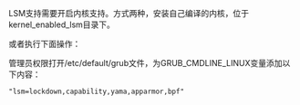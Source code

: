 LSM支持需要开启内核支持。方式两种，安装自己编译的内核，位于kernel_enabled_lsm目录下。

或者执行下面操作：

管理员权限打开/etc/default/grub文件，为GRUB_CMDLINE_LINUX变量添加以下内容：
```
"lsm=lockdown,capability,yama,apparmor,bpf"
```
